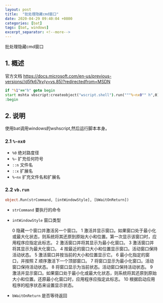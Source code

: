 ```yaml
---
layout: post
title:  "批处理隐藏cmd窗口"
date: 2020-04-29 09:40:04 +0800
categories: [bat]
tags: [bat, windows]
excerpt_separator: <!--more-->
---
```

批处理隐藏cmd窗口
<!--more-->

## 1. 概述
官方文档
https://docs.microsoft.com/en-us/previous-versions//d5fk67ky(v=vs.85)?redirectedfrom=MSDN

```bat
if "%1"=="h" goto begin
start mshta vbscript:createobject("wscript.shell").run("""%~nx0"" h",0)(window.close)&&exit
:begin
```

## 2. 说明
使用bat调用windows的wshscript,然后运行脚本本身。

### 2.1 `%~nx0`
* `%0` 绝对路度径
* `%~` 扩充任何符号
* `::n` 文件名 
* `::x` 扩展名
* `%~nx` 扩充文件名和扩展名 

### 2.2 `vb.run`

```vb
object.Run(strCommand, [intWindowStyle], [bWaitOnReturn]) 
```

* `strCommand`
要执行的命令

* `intWindowStyle`
窗口类型

    0 隐藏一个窗口并激活另一个窗口。
    1 激活并显示窗口。如果窗口处于最小化或最大化状态，则系统将其还原到原始大小和位置。第一次显示该窗口时，应用程序应指定此标志。
    2 激活窗口并将其显示为最小化窗口。
    3 激活窗口并将其显示为最大化窗口。
    4 按最近的窗口大小和位置显示窗口。活动窗口保持活动状态。
    5 激活窗口并按当前的大小和位置显示它。
    6 最小化指定的窗口，并按照 Z 顺序激活下一个顶部窗口。
    7 将窗口显示为最小化窗口。活动窗口保持活动状态。
    8 将窗口显示为当前状态。活动窗口保持活动状态。
    9 激活并显示窗口。如果窗口处于最小化或最大化状态，则系统将其还原到原始大小和位置。还原最小化窗口时，应用程序应指定此标志。
    10 根据启动应用程序的程序状态来设置显示状态。

* `bWaitOnReturn`
是否等待返回



